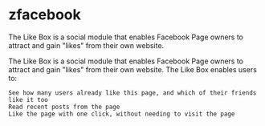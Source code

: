 # zfacebook
The Like Box is a social module that enables Facebook Page owners to attract and gain "likes" from their own website.

The Like Box is a social module that enables Facebook Page owners to attract and gain "likes" from their own website. The Like Box enables users to:

    See how many users already like this page, and which of their friends like it too
    Read recent posts from the page
    Like the page with one click, without needing to visit the page

